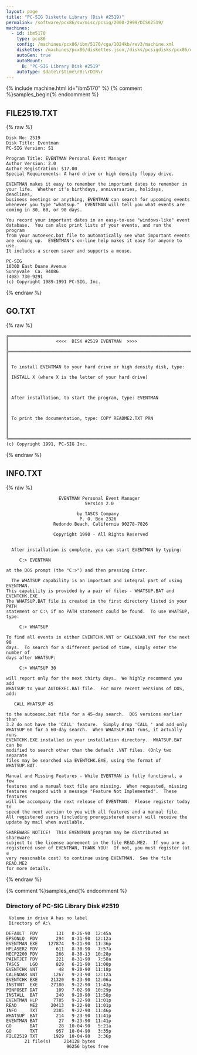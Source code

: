 ```yaml
---
layout: page
title: "PC-SIG Diskette Library (Disk #2519)"
permalink: /software/pcx86/sw/misc/pcsig/2000-2999/DISK2519/
machines:
  - id: ibm5170
    type: pcx86
    config: /machines/pcx86/ibm/5170/cga/1024kb/rev3/machine.xml
    diskettes: /machines/pcx86/diskettes.json,/disks/pcsigdisks/pcx86/diskettes.json
    autoGen: true
    autoMount:
      B: "PC-SIG Library Disk #2519"
    autoType: $date\r$time\rB:\rDIR\r
---
```


{% include machine.html id="ibm5170" %}
{% comment %}samples_begin{% endcomment %}

## FILE2519.TXT

{% raw %}
```
Disk No: 2519                                                           
Disk Title: Eventman                                                    
PC-SIG Version: S1                                                      
                                                                        
Program Title: EVENTMAN Personal Event Manager                          
Author Version: 2.0                                                     
Author Registration: $17.00                                             
Special Requirements: A hard drive or high density floppy drive.        
                                                                        
EVENTMAN makes it easy to remember the important dates to remember in   
your life.  Whether it's birthdays, anniversaries, holidays, deadlines, 
business meetings or anything, EVENTMAN can search for upcoming events  
whenever you type "whatsup."  EVENTMAN will tell you what events are    
coming in 30, 60, or 90 days.                                           
                                                                        
You record your important dates in an easy-to-use "windows-like" event  
database.  You can also print lists of your events, and run the program 
from your autoexec.bat file to automatically see what important events  
are coming up.  EVENTMAN's on-line help makes it easy for anyone to use.
It includes a screen saver and supports a mouse.                        
                                                                        
PC-SIG                                                                  
1030D East Duane Avenue                                                 
Sunnyvale  Ca. 94086                                                    
(408) 730-9291                                                          
(c) Copyright 1989-1991 PC-SIG, Inc.                                         
```
{% endraw %}

## GO.TXT

{% raw %}
```
╔═════════════════════════════════════════════════════════════════════════╗
║                  <<<<  DISK #2519 EVENTMAN  >>>>                        ║
╠═════════════════════════════════════════════════════════════════════════╣
║                                                                         ║
║ To install EVENTMAN to your hard drive or high density disk, type:      ║
║ INSTALL X (where X is the letter of your hard drive)                    ║
║                                                                         ║
║ After installation, to start the program, type: EVENTMAN                ║
║                                                                         ║
║ To print the documentation, type: COPY README2.TXT PRN                  ║
║                                                                         ║
╚═════════════════════════════════════════════════════════════════════════╝
(c) Copyright 1991, PC-SIG Inc.
```
{% endraw %}

## INFO.TXT

{% raw %}
```
                    EVENTMAN Personal Event Manager
                              Version 2.0

                           by TASCS Company
                            P. O. Box 2326
                  Redondo Beach, California 90278-7826

                  Copyright 1990 - All Rights Reserved


  After installation is complete, you can start EVENTMAN by typing:

     C:> EVENTMAN

at the DOS prompt (the "C:>") and then pressing Enter.

  The WHATSUP capability is an important and integral part of using EVENTMAN.
This capability is provided by a pair of files - WHATSUP.BAT and EVENTCHK.EXE.
The WHATSUP.BAT file is created in the first directory listed in your PATH
statement or C:\ if no PATH statement could be found.  To use WHATSUP, type:

     C:> WHATSUP

To find all events in either EVENTCHK.VNT or CALENDAR.VNT for the next 90
days.  To search for a different period of time, simply enter the number of
days after WHATSUP:

     C:> WHATSUP 30

will report only for the next thirty days.  We highly recommend you add
WHATSUP to your AUTOEXEC.BAT file.  For more recent versions of DOS, add:

   CALL WHATSUP 45

to the autoexec.bat file for a 45-day search.  DOS versions earlier than
3.2 do not have the 'CALL' feature.  Simply drop 'CALL ' and add only
WHATSUP 60 for a 60-day search.  When WHATSUP.BAT runs, it actually runs
EVENTCHK.EXE installed in your installation directory.  WHATSUP.BAT can be
modified to search other than the default .VNT files. (Only two separate
files may be searched via EVENTCHK.EXE, using the format of WHATSUP.BAT.

Manual and Missing Features - While EVENTMAN is fully functional, a few
features and a manual text file are missing.  When requested, missing
features respond with a message "Feature Not Implemented".  These features
will be accompany the next release of EVENTMAN.  Please register today to
speed the next version to you with all features and a manual file.
All registered users (including preregistered users) will receive the
update by mail when available.

SHAREWARE NOTICE!  This EVENTMAN program may be distributed as shareware
subject to the license agreement in the file READ.ME2.  If you are a
registered user of EVENTMAN, THANK YOU!  If not, you must register (at a
very reasonable cost) to continue using EVENTMAN.  See the file READ.ME2
for more details.
```
{% endraw %}

{% comment %}samples_end{% endcomment %}

### Directory of PC-SIG Library Disk #2519

     Volume in drive A has no label
     Directory of A:\

    DEFAULT  PDV       131   8-26-90  12:45a
    EPSONLQ  PDV       294   8-31-90  12:12a
    EVENTMAN EXE    127874   9-21-90  11:36p
    HPLASER2 PDV       611   8-30-90   7:57a
    NECP2200 PDV       266   8-30-13  10:28p
    PAINTJET PDV       221   8-31-90   7:58a
    TASCS    LGO       829   6-21-90  11:00p
    EVENTCHK VNT        48   9-20-90  11:18p
    CALENDAR VNT      1267   9-23-90  12:12a
    EVENTCHK EXE     21320   9-23-90  12:06a
    INSTVNT  EXE     27180   9-22-90  11:43p
    PINFOSET DAT       109   7-02-90  10:29p
    INSTALL  BAT       240   9-20-90  11:58p
    EVENTMAN HLP      7785   9-22-90  11:01p
    READ     ME2     20413   9-22-90  11:01p
    INFO     TXT      2385   9-22-90  11:46p
    WHATSUP  BAT       214   9-23-90  11:41p
    EVENTMAN BAT        27   9-23-90  11:41p
    GO       BAT        28  10-04-90   5:21a
    GO       TXT       957  10-04-90   3:35p
    FILE2519 TXT      1929  10-04-90   3:36p
           21 file(s)     214128 bytes
                           96256 bytes free
